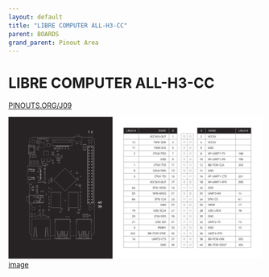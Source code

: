 ```yaml
---
layout: default
title: "LIBRE COMPUTER ALL-H3-CC"
parent: BOARDS
grand_parent: Pinout Area
---
```


# LIBRE COMPUTER ALL-H3-CC

<a href="https://www.PINOUTS.ORG/J09">PINOUTS.ORG/J09</a>

![image](./assets/112.png)  
[image](./assets/112.png)
